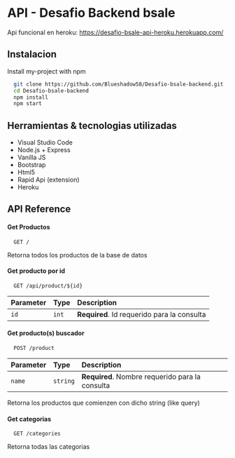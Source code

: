 
# API - Desafio Backend bsale

Api funcional en heroku: https://desafio-bsale-api-heroku.herokuapp.com/


## Instalacion

Install my-project with npm

```bash
  git clone https://github.com/Blueshadow58/Desafio-bsale-backend.git
  cd Desafio-bsale-backend
  npm install 
  npm start  
```
    
## Herramientas & tecnologias utilizadas 

- Visual Studio Code
- Node.js + Express
- Vanilla JS
- Bootstrap
- Html5
- Rapid Api (extension)
- Heroku

## API Reference

#### Get Productos

```http
  GET /
```
Retorna todos los productos de la base de datos

#### Get producto por id

```http
  GET /api/product/${id}
```

| Parameter | Type     | Description                       |
| :-------- | :------- | :-------------------------------- |
| `id`      | `int` | **Required**. Id requerido para la consulta |

#### Get producto(s) buscador

```http
  POST /product
```

| Parameter | Type     | Description                       |
| :-------- | :------- | :-------------------------------- |
| `name`      | `string` | **Required**. Nombre requerido para la consulta |

Retorna los productos que comienzen con dicho string (like query)

#### Get categorias 

```http
  GET /categories
```

Retorna todas las categorias 

